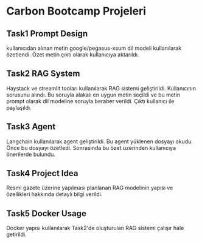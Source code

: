 # Carbon Bootcamp Projeleri

## **Task1 Prompt Design**
kullanıcıdan alınan metin google/pegasus-xsum dil modeli kullanılarak özetlendi. Özet metin çıktı olarak kullanıcıya aktarıldı.

## **Task2 RAG System**
Haystack ve streamlit tooları kullanılarak RAG sistemi geliştirildi. Kullanıcının sorusunu alındı. Bu soruyla alakalı en uygun metin seçildi ve bu metin prompt olarak dil modeline soruyla beraber verildi. Çıktı kullanıcı ile paylaşıldı.

## **Task3 Agent**

Langchain kullanılarak agent geliştirildi. Bu agent yüklenen dosyayı okudu. Önce bu dosyayı özetledi. Sonrasında bu özet üzerinden kullanıcıya önerilerde bulundu.


## **Task4 Project Idea**

Resmi gazete üzerine yapılması planlanan RAG modelinin yapısı ve özellikleri hakkında detaylı bilgi verildi.

## **Task5 Docker Usage**

Docker yapısı kullanılarak Task2'de oluşturulan RAG sistemi çalışır hale getirildi.